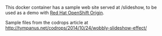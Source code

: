 This docker container has a sample web site served at /slideshow, to be used as a demo with [Red Hat OpenShift Origin](https://www.openshift.org).

Sample files from the codrops article at http://tympanus.net/codrops/2014/10/24/wobbly-slideshow-effect/
